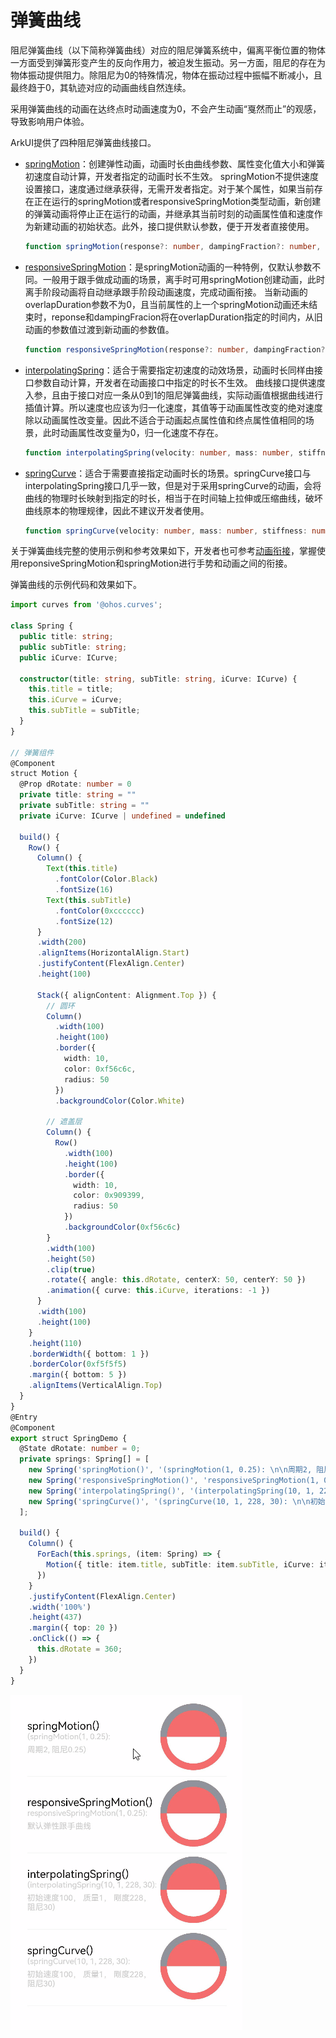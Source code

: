 # 弹簧曲线


阻尼弹簧曲线（以下简称弹簧曲线）对应的阻尼弹簧系统中，偏离平衡位置的物体一方面受到弹簧形变产生的反向作用力，被迫发生振动。另一方面，阻尼的存在为物体振动提供阻力。除阻尼为0的特殊情况，物体在振动过程中振幅不断减小，且最终趋于0，其轨迹对应的动画曲线自然连续。


采用弹簧曲线的动画在达终点时动画速度为0，不会产生动画“戛然而止”的观感，导致影响用户体验。


ArkUI提供了四种阻尼弹簧曲线接口。


- [springMotion](../reference/apis/js-apis-curve.md#curvesspringmotion9)：创建弹性动画，动画时长由曲线参数、属性变化值大小和弹簧初速度自动计算，开发者指定的动画时长不生效。
    springMotion不提供速度设置接口，速度通过继承获得，无需开发者指定。对于某个属性，如果当前存在正在运行的springMotion或者responsiveSpringMotion类型动画，新创建的弹簧动画将停止正在运行的动画，并继承其当前时刻的动画属性值和速度作为新建动画的初始状态。此外，接口提供默认参数，便于开发者直接使用。

  ```ts
  function springMotion(response?: number, dampingFraction?: number, overlapDuration?: number): ICurve;
  ```


- [responsiveSpringMotion](../reference/apis/js-apis-curve.md#curvesresponsivespringmotion9)：是springMotion动画的一种特例，仅默认参数不同。一般用于跟手做成动画的场景，离手时可用springMotion创建动画，此时离手阶段动画将自动继承跟手阶段动画速度，完成动画衔接。
  当新动画的overlapDuration参数不为0，且当前属性的上一个springMotion动画还未结束时，reponse和dampingFracion将在overlapDuration指定的时间内，从旧动画的参数值过渡到新动画的参数值。


  ```ts
  function responsiveSpringMotion(response?: number, dampingFraction?: number, overlapDuration?: number): ICurve;
  ```


- [interpolatingSpring](../reference/apis/js-apis-curve.md#curvesinterpolatingspring10)：适合于需要指定初速度的动效场景，动画时长同样由接口参数自动计算，开发者在动画接口中指定的时长不生效。
  曲线接口提供速度入参，且由于接口对应一条从0到1的阻尼弹簧曲线，实际动画值根据曲线进行插值计算。所以速度也应该为归一化速度，其值等于动画属性改变的绝对速度除以动画属性改变量。因此不适合于动画起点属性值和终点属性值相同的场景，此时动画属性改变量为0，归一化速度不存在。


  ```ts
  function interpolatingSpring(velocity: number, mass: number, stiffness: number, damping: number): ICurve;
  ```


- [springCurve](../reference/apis/js-apis-curve.md#curvesspringcurve9)：适合于需要直接指定动画时长的场景。springCurve接口与interpolatingSpring接口几乎一致，但是对于采用springCurve的动画，会将曲线的物理时长映射到指定的时长，相当于在时间轴上拉伸或压缩曲线，破坏曲线原本的物理规律，因此不建议开发者使用。

  ```ts
  function springCurve(velocity: number, mass: number, stiffness: number, damping: number): ICurve;
  ```


关于弹簧曲线完整的使用示例和参考效果如下，开发者也可参考[动画衔接](arkts-animation-smoothing.md)，掌握使用reponsiveSpringMotion和springMotion进行手势和动画之间的衔接。


弹簧曲线的示例代码和效果如下。



```ts
import curves from '@ohos.curves';

class Spring {
  public title: string;
  public subTitle: string;
  public iCurve: ICurve;

  constructor(title: string, subTitle: string, iCurve: ICurve) {
    this.title = title;
    this.iCurve = iCurve;
    this.subTitle = subTitle;
  }
}

// 弹簧组件
@Component
struct Motion {
  @Prop dRotate: number = 0
  private title: string = ""
  private subTitle: string = ""
  private iCurve: ICurve | undefined = undefined

  build() {
    Row() {
      Column() {
        Text(this.title)
          .fontColor(Color.Black)
          .fontSize(16)
        Text(this.subTitle)
          .fontColor(0xcccccc)
          .fontSize(12)
      }
      .width(200)
      .alignItems(HorizontalAlign.Start)
      .justifyContent(FlexAlign.Center)
      .height(100)

      Stack({ alignContent: Alignment.Top }) {
        // 圆环
        Column()
          .width(100)
          .height(100)
          .border({
            width: 10,
            color: 0xf56c6c,
            radius: 50
          })
          .backgroundColor(Color.White)

        // 遮盖层
        Column() {
          Row()
            .width(100)
            .height(100)
            .border({
              width: 10,
              color: 0x909399,
              radius: 50
            })
            .backgroundColor(0xf56c6c)
        }
        .width(100)
        .height(50)
        .clip(true)
        .rotate({ angle: this.dRotate, centerX: 50, centerY: 50 })
        .animation({ curve: this.iCurve, iterations: -1 })
      }
      .width(100)
      .height(100)
    }
    .height(110)
    .borderWidth({ bottom: 1 })
    .borderColor(0xf5f5f5)
    .margin({ bottom: 5 })
    .alignItems(VerticalAlign.Top)
  }
}
@Entry
@Component
export struct SpringDemo {
  @State dRotate: number = 0;
  private springs: Spring[] = [
    new Spring('springMotion()', '(springMotion(1, 0.25): \n\n周期2, 阻尼0.25)', {interpolate: curves.springMotion(1, 0.25).interpolate}),
    new Spring('responsiveSpringMotion()', 'responsiveSpringMotion(1, 0.25): \n\n默认弹性跟手曲线', {interpolate: curves.responsiveSpringMotion(1, 0.25).interpolate}),
    new Spring('interpolatingSpring()', '(interpolatingSpring(10, 1, 228, 30): \n\n初始速度100， 质量1， 剛度228， 阻尼30)', {interpolate: curves.interpolatingSpring(10, 1, 228, 30).interpolate}),
    new Spring('springCurve()', '(springCurve(10, 1, 228, 30): \n\n初始速度100， 质量1， 剛度228， 阻尼30)', {interpolate: curves.springCurve(10, 1, 228, 30).interpolate})
  ];

  build() {
    Column() {
      ForEach(this.springs, (item: Spring) => {
        Motion({ title: item.title, subTitle: item.subTitle, iCurve: item.iCurve, dRotate: this.dRotate })
      })
    }
    .justifyContent(FlexAlign.Center)
    .width('100%')
    .height(437)
    .margin({ top: 20 })
    .onClick(() => {
      this.dRotate = 360;
    })
  }
}
```



![zh-cn_image_0000001649089041](figures/zh-cn_image_0000001649089041.gif)

